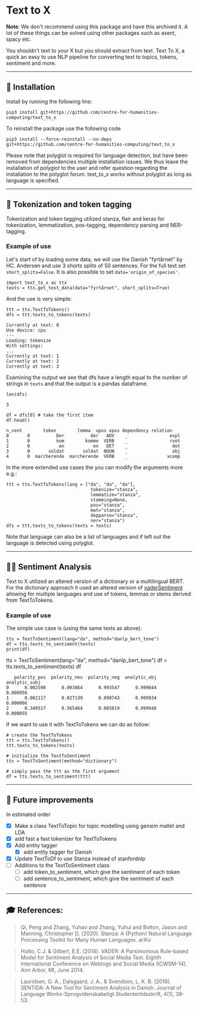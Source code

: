 # Text to X

__Note__: We don't recommend using this package and have this archived it. A lot of these things can be solved using other packages such as asent, spacy etc. 

You shouldn't text to your X but you should extract from text. Text To X, a quick an easy to use NLP pipeline for converting text to topics, tokens, sentiment and more.

---
## 🔧 Installation
Install by running the following line:
```
pip3 install git+https://github.com/centre-for-humanities-computing/text_to_x
```
To reinstall the package use the following code
```
pip3 install --force-reinstall --no-deps  git+https://github.com/centre-for-humanities-computing/text_to_x
```

Please note that polyglot is required for language detection, but have been removed from dependencies multiple installation issues. We thus leave the installation of polyglot to the user and refer question regarding the installation to the polyglot forum. text_to_x works without polyglot as long as language is specified.

---
## 📖 Tokenization and token tagging
Tokenization and token tagging utilized stanza, flair and keras for tokenization, lemmatization, pos-tagging, dependency parsing and NER-tagging.



### Example of use
Let's start of by loading some data, we will use the Danish "fyrtårnet" by HC. Andersen and use 3 shorts
splits of 50 sentences. For the full text set `short_splits=False`. It is also possible to set `data='origin_of_species'`.
```{python}
import text_to_x as ttx
texts = ttx.get_test_data(data="fyrtårnet", short_splits=True)
```

And the use is very simple:
```{python}
ttt = ttx.TextToTokens()
dfs = ttt.texts_to_tokens(texts)
```
```
Currently at text: 0
Use device: cpu
---
Loading: tokenize
With settings:
...
Currently at text: 1
Currently at text: 2
Currently at text: 3
```

Examining the output we see that dfs have a length equal to the number of strings in `texts` and that the output is a pandas dataframe.
``` {python}
len(dfs)
```
```
3
```
```
df = dfs[0] # take the first item
df.head()
```
```
n_sent        token        lemma  upos xpos dependency relation
0       0          Der          der   ADV    _                expl
1       0          kom        komme  VERB    _                root
2       0           en           en   DET    _                 det
3       0       soldat       soldat  NOUN    _                 obj
4       0  marcherende  marcherende  VERB    _               xcomp
```

In the more extended use cases the you can modify the arguments more e.g.:
```
ttt = ttx.TextToTokens(lang = ["da", "da", "da"],
                                tokenize="stanza",
                                lemmatize="stanza",
                                stemming=None,
                                pos="stanza",
                                mwt="stanza",
                                depparse="stanza",
                                ner="stanza")
dfs = ttt.texts_to_tokens(texts = texts)
```
Note that language can also be a list of languages and if left out the language is detected using polyglot.

---
## 🥳🤬 Sentiment Analysis 
Text to X utilized an altered version of a dictionary or a multilingual BERT. For the dictionary approach it used an altered version of [vaderSentiment](https://github.com/cjhutto/vaderSentiment) allowing for multiple languages and use of tokens, lemmas or stems derived from TextToTokens.

### Example of use
The simple use case is (using the same texts as above):
```
tts = TextToSentiment(lang="da", method="danlp_bert_tone")
df = tts.texts_to_sentiment(texts)
print(df)

```

tts = TextToSentiment(lang="da", method="danlp_bert_tone")
df = tts.texts_to_sentiment(texts)
df

```
   polarity_pos  polarity_neu  polarity_neg  analytic_obj  analytic_subj
0      0.002590      0.003864      0.993547      0.999044       0.000956
1      0.082117      0.027139      0.890743      0.999934       0.000066
2      0.349517      0.565464      0.085019      0.999946       0.000055
```

If we want to use it with TextToTokens we can do as follow:
```
# create the TextToTokens
ttt = ttx.TextToTokens()
ttt.texts_to_tokens(texts)

# initialize the TextToSentiment
tts = TextToSentiment(method="dictionary")

# simply pass the ttt as the first argument
df = tts.texts_to_sentiment(ttt)
```

---
## 🚧 Future improvements
In estimated order
- [x] Make a class TextToTopic for topic modelling using gensim mallet and LDA
- [x] add fast a fast tokenizer for TextToTokens
- [x] Add entity tagger
    - [x] add entity tagger for Danish
- [x] Update TextToDf to use Stanza instead of stanfordnlp
- [ ] Additions to the TextToSentiment class
    - [ ] add token_to_sentiment, which give the sentiment of each token
    - [ ] add sentence_to_sentiment, which give the sentiment of each sentence

---
## 🎓 References: 
>Qi, Peng and Zhang, Yuhao and Zhang, Yuhui and Bolton, Jason and Manning, Christopher D. (2020). Stanza: A {Python} Natural Language Processing Toolkit for Many Human Languages. arXiv

>Hutto, C.J. & Gilbert, E.E. (2014). VADER: A Parsimonious Rule-based Model for Sentiment Analysis of Social Media Text. Eighth International Conference on Weblogs and Social Media (ICWSM-14). Ann Arbor, MI, June 2014.

> Lauridsen, G. A., Dalsgaard, J. A., & Svendsen, L. K. B. (2019). SENTIDA: A New Tool for Sentiment Analysis in Danish. Journal of Language Works-Sprogvidenskabeligt Studentertidsskrift, 4(1), 38-53.

